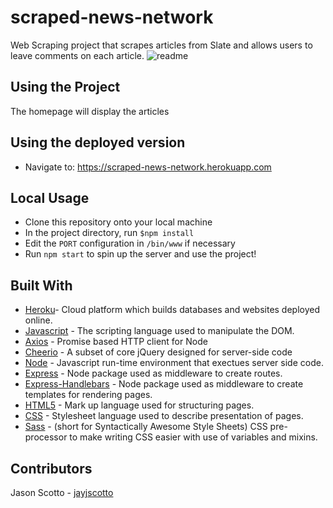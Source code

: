 # scraped-news-network
Web Scraping project that scrapes articles from Slate and allows users to leave comments on each article.
![readme](https://user-images.githubusercontent.com/50807550/72472753-3076ff00-37b3-11ea-8d8d-1de5d8dd8bee.gif)


## Using the Project
The homepage will display the articles

## Using the deployed version
* Navigate to: https://scraped-news-network.herokuapp.com

## Local Usage
* Clone this repository onto your local machine
* In the project directory, run `$npm install`
* Edit the `PORT` configuration in `/bin/www` if necessary
* Run `npm start` to spin up the server and use the project!


## Built With
* [Heroku](https://www.heroku.com/)- Cloud platform which builds databases and websites deployed online. 
* [Javascript](https://www.javascript.com/) - The scripting language used to manipulate the DOM.  
* [Axios](https://www.npmjs.com/package/axios) - Promise based HTTP client for Node
* [Cheerio](https://www.npmjs.com/package/cheerio) - A subset of core jQuery designed for server-side code
* [Node](https://nodejs.org/en) - Javascript run-time environment that exectues server side code.
* [Express](https://www.npmjs.com/package/express) - Node package used as middleware to create routes.
* [Express-Handlebars](https://www.npmjs.com/package/express-handlebars) - Node package used as middleware to create templates for rendering pages. 
* [HTML5](https://developer.mozilla.org/en-US/docs/Web/Guide/HTML/HTML5) - Mark up language used for structuring pages. 
* [CSS](https://developer.mozilla.org/en-US/docs/Web/CSS) - Stylesheet language used to describe presentation of pages. 
* [Sass](https://sass-lang.com/) -  (short for Syntactically Awesome Style Sheets) CSS pre-processor to make writing CSS easier with use of variables and mixins.


## Contributors
Jason Scotto - [jayjscotto](https://github.com/jayjscotto)
